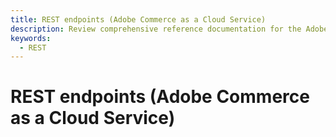 ```yaml
---
title: REST endpoints (Adobe Commerce as a Cloud Service)
description: Review comprehensive reference documentation for the Adobe Commerce as a Cloud Service REST API schema.
keywords:
  - REST
--- 
```


# REST endpoints (Adobe Commerce as a Cloud Service)

<RedoclyAPIBlock src="src/openapi/saas-schema.json" />
